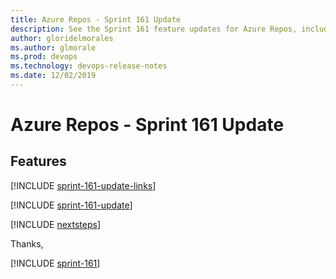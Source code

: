 ```yaml
---
title: Azure Repos - Sprint 161 Update
description: See the Sprint 161 feature updates for Azure Repos, including next steps.
author: gloridelmorales
ms.author: glmorale
ms.prod: devops
ms.technology: devops-release-notes
ms.date: 12/02/2019
---
```


# Azure Repos - Sprint 161 Update

## Features

[!INCLUDE [sprint-161-update-links](../_shared/repos/sprint-161-update-links.md)]

[!INCLUDE [sprint-161-update](../_shared/repos/sprint-161-update.md)]

[!INCLUDE [nextsteps](../_shared/nextsteps.md)]

Thanks,

[!INCLUDE [sprint-161](../_shared/signer/sprint-161.md)]
